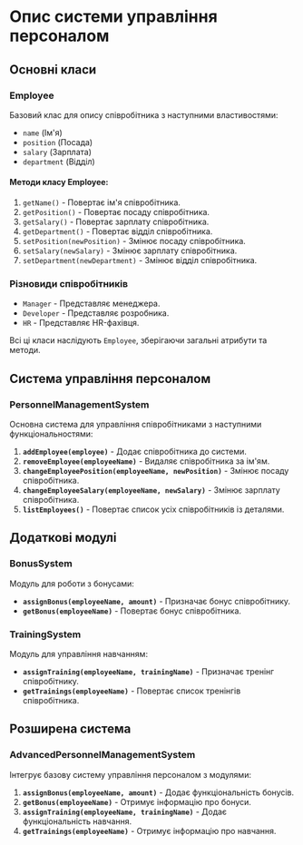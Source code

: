 # Опис системи управління персоналом

## Основні класи

### Employee

Базовий клас для опису співробітника з наступними властивостями:

- `name` (Ім'я)
- `position` (Посада)
- `salary` (Зарплата)
- `department` (Відділ)

#### Методи класу Employee:

1. `getName()` - Повертає ім'я співробітника.
2. `getPosition()` - Повертає посаду співробітника.
3. `getSalary()` - Повертає зарплату співробітника.
4. `getDepartment()` - Повертає відділ співробітника.
5. `setPosition(newPosition)` - Змінює посаду співробітника.
6. `setSalary(newSalary)` - Змінює зарплату співробітника.
7. `setDepartment(newDepartment)` - Змінює відділ співробітника.

### Різновиди співробітників

- `Manager` - Представляє менеджера.
- `Developer` - Представляє розробника.
- `HR` - Представляє HR-фахівця.

Всі ці класи наслідують `Employee`, зберігаючи загальні атрибути та методи.

## Система управління персоналом

### PersonnelManagementSystem

Основна система для управління співробітниками з наступними функціональностями:

1. **`addEmployee(employee)`** - Додає співробітника до системи.
2. **`removeEmployee(employeeName)`** - Видаляє співробітника за ім'ям.
3. **`changeEmployeePosition(employeeName, newPosition)`** - Змінює посаду співробітника.
4. **`changeEmployeeSalary(employeeName, newSalary)`** - Змінює зарплату співробітника.
5. **`listEmployees()`** - Повертає список усіх співробітників із деталями.

## Додаткові модулі

### BonusSystem

Модуль для роботи з бонусами:

- **`assignBonus(employeeName, amount)`** - Призначає бонус співробітнику.
- **`getBonus(employeeName)`** - Повертає бонус співробітника.

### TrainingSystem

Модуль для управління навчанням:

- **`assignTraining(employeeName, trainingName)`** - Призначає тренінг співробітнику.
- **`getTrainings(employeeName)`** - Повертає список тренінгів співробітника.

## Розширена система

### AdvancedPersonnelManagementSystem

Інтегрує базову систему управління персоналом з модулями:

1. **`assignBonus(employeeName, amount)`** - Додає функціональність бонусів.
2. **`getBonus(employeeName)`** - Отримує інформацію про бонуси.
3. **`assignTraining(employeeName, trainingName)`** - Додає функціональність навчання.
4. **`getTrainings(employeeName)`** - Отримує інформацію про навчання.
